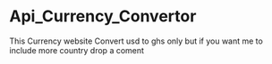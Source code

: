 # Api_Currency_Convertor
This Currency website Convert usd to ghs only but if you want me to include more country drop a coment
